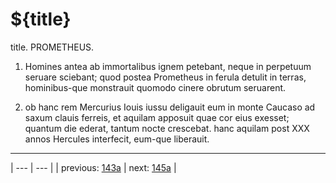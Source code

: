 # ${title}

title. PROMETHEUS.



1. Homines antea ab immortalibus ignem petebant, neque in perpetuum seruare sciebant; quod postea Prometheus in ferula detulit in terras, hominibus-que monstrauit quomodo cinere obrutum seruarent.



2. ob hanc rem Mercurius Iouis iussu deligauit eum in monte Caucaso ad saxum clauis ferreis, et aquilam apposuit quae cor eius exesset; quantum die ederat, tantum nocte crescebat. hanc aquilam post ⅩⅩⅩ annos Hercules interfecit, eum-que liberauit.



---

| --- | --- |
| previous: [143a](../143a/) | next: [145a](../145a/) |